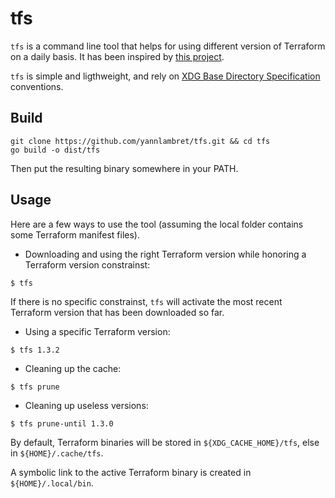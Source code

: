# tfs

`tfs` is a command line tool that helps for using different version of Terraform
on a daily basis. It has been inspired by [this project](https://github.com/warrensbox/terraform-switcher).

`tfs` is simple and ligthweight, and rely on [XDG Base Directory Specification](https://specifications.freedesktop.org/basedir-spec/basedir-spec-latest.html)
conventions.

## Build

```text
git clone https://github.com/yannlambret/tfs.git && cd tfs
go build -o dist/tfs
```

Then put the resulting binary somewhere in your PATH.

## Usage

Here are a few ways to use the tool (assuming the local folder contains some
Terraform manifest files).

* Downloading and using the right Terraform version while honoring a Terraform
version constrainst:

```
$ tfs
```

If there is no specific constrainst, `tfs` will activate the most recent
Terraform version that has been downloaded so far.

* Using a specific Terraform version:

```
$ tfs 1.3.2
```

* Cleaning up the cache:

```
$ tfs prune
```

* Cleaning up useless versions:

```
$ tfs prune-until 1.3.0
```

By default, Terraform binaries will be stored in `${XDG_CACHE_HOME}/tfs`, else in
`${HOME}/.cache/tfs`.

A symbolic link to the active Terraform binary is created in `${HOME}/.local/bin`.